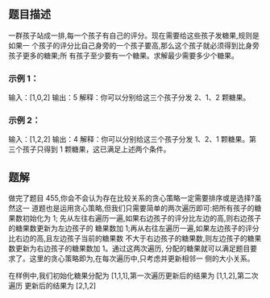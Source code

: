 ## 题目描述
一群孩子站成一排,每一个孩子有自己的评分。现在需要给这些孩子发糖果,规则是如果一
个孩子的评分比自己身旁的一个孩子要高,那么这个孩子就必须得到比身旁孩子更多的糖果;所
有孩子至少要有一个糖果。求解最少需要多少个糖果。

### 示例 1：

输入：[1,0,2]
输出：5
解释：你可以分别给这三个孩子分发 2、1、2 颗糖果。

### 示例 2：

输入：[1,2,2]
输出：4
解释：你可以分别给这三个孩子分发 1、2、1 颗糖果。第三个孩子只得到 1 颗糖果，这已满足上述两个条件。

## 题解
做完了题目 455,你会不会认为存在比较关系的贪心策略一定需要排序或是选择?虽然这一
道题也是运用贪心策略,但我们只需要简单的两次遍历即可:把所有孩子的糖果数初始化为 1;
先从左往右遍历一遍,如果右边孩子的评分比左边的高,则右边孩子的糖果数更新为左边孩子的
糖果数加 1;再从右往左遍历一遍,如果左边孩子的评分比右边的高,且左边孩子当前的糖果数
不大于右边孩子的糖果数,则左边孩子的糖果数更新为右边孩子的糖果数加 1。通过这两次遍历,
分配的糖果就可以满足题目要求了。这里的贪心策略即为,在每次遍历中,只考虑并更新相邻一
侧的大小关系。

在样例中,我们初始化糖果分配为 [1,1,1],第一次遍历更新后的结果为 [1,1,2],第二次遍历
更新后的结果为 [2,1,2]
